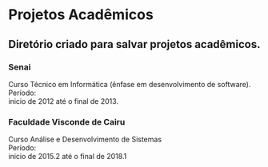 # Projetos Acadêmicos

## Diretório criado para salvar  projetos acadêmicos.

### Senai
Curso Técnico em Informática (ênfase em desenvolvimento de software). <br/>
Período:<br/> 
inicio de 2012 até o final de 2013. <br/>   

### Faculdade Visconde de Cairu<br/>
Curso Análise e Desenvolvimento de Sistemas<br/>
Período:<br/> 
inicio de 2015.2 até o final de 2018.1<br/>  
